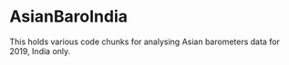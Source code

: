 # AsianBaroIndia
This holds various code chunks for analysing Asian barometers data for 2019, India only.
